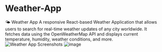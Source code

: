 # Weather-App
🌤️ Weather App A responsive React-based Weather Application that allows users to search for real-time weather updates of any city worldwide. It fetches data using the OpenWeatherMap API and displays current temperature, humidity, weather conditions, and more.
![Weather App Screenshots](./assests/weather_nellore.jpeg)
![image](https://github.com/user-attachments/assets/f3d4581b-8d74-4d0b-8965-d6895f860850)


